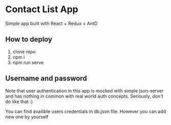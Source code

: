 # Contact List App

Simple app built with React + Redux + AntD

## How to deploy

1. clone repo
2. npm i
3. npm run serve

## Username and password

Note that user authentication in this app is mocked with simple json-server and has nothing in common with real world auth concepts. Seriously, don't do like that :)

You can find availible users credentials in db.json file. However you can add new one by yourself
